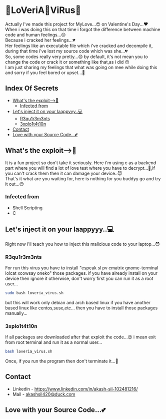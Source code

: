 # 👾LoVeriA👾ViRus👾
Actually I've made this project for MyLove...😍 on Valentine's Day...❤️<br>
When i was doing this on that time i forgot the difference between machine code and human feelings...😔 <br>Because i cracked her feelings...💔<br>
Her feelings like an executable file which i've cracked and decompile it, during that time i've lost my source code which was she...💔<br>
So, some codes really very pretty...😍 by default, it's not mean you to change the code or crack it or something like that,as i did 😔<br>
I am just sharing my feelings that what was going on mee while doing this and sorry if you feel bored or upset...🙏

## Index Of Secrets
* [What's the exploit-->🤯](#about-the-topic)
  * [Infected from](#built-with)
* [Let's inject it on your laappyyy..💻](#getting-started)
  * [R3qu1r3m3nts](#requirements)
  * [3xplo1t4t10n](#execute)
* [Contact](#contact)
* [Love with your Source Code...💕](#don't-search-for-another-code)

## What's the exploit-->🤯
It is a fun project so don't take it seriously. Here i'm using c as a backend part where you will find a lot of love test where you have to decrypt...🤭,if you can't crack them then it can damage your device..😈<br>
That's it what are you waiting for, here is nothing for you buddyy go and try it out...😉

### Infected from
* Shell Scripting
* C

## Let's inject it on your laappyyy..💻
Right now i'll teach you how to inject this malicious code to your laptop...😈

### R3qu1r3m3nts
For run this virus you have to install "espeak sl pv cmatrix gnome-terminal lolcat xcowsay oneko" those packages. if you have already install on your device then ignore it
otherwise, don't worry first you can run it as a root user...
```sh
sudo bash loveria_virus.sh
```
but this will work only debian and arch based linux if you have another based linux like centos,suse,etc...
then you have to install those packages manually...

### 3xplo1t4t10n
If all packages are downloaded after that exploit the code...😉 i mean exit from root terminal and run it as a normal user...
```sh
bash loveria_virus.sh
```
Once, if you run the program then don't terminate it...👿

## Contact
* Linkedin - https://www.linkedin.com/in/akash-sil-102481216/ 
* Mail - akashsil420@duck.com

## Love with your Source Code...💕
